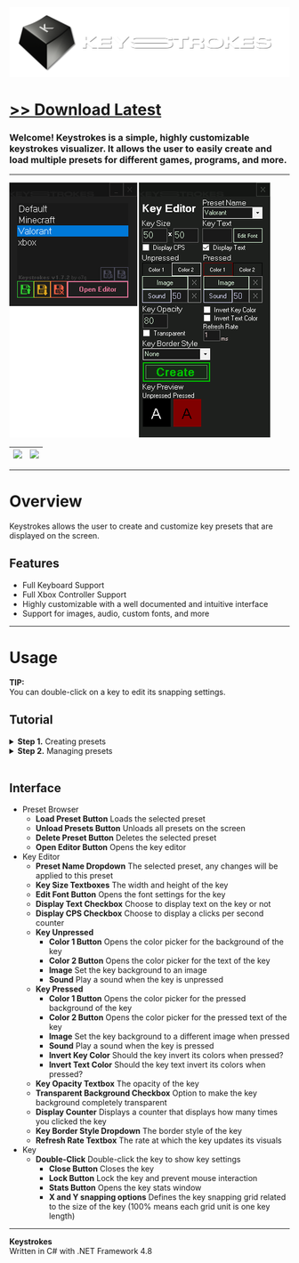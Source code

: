 <img src="assets/images/banner.png">

# [<b>>> Download Latest</b>](https://github.com/o7q/Keystrokes/releases/download/v1.7.3.0/Keystrokes.exe)
### Welcome! Keystrokes is a simple, highly customizable keystrokes visualizer. It allows the user to easily create and load multiple presets for different games, programs, and more.

---

<img src="assets/images/showcase/menu.png">

<img src="assets/images/showcase/keys.gif"> | <img src="assets/images/showcase/controller.gif">
|-|-|

---

# Overview
Keystrokes allows the user to create and customize key presets that are displayed on the screen.

## Features
* Full Keyboard Support
* Full Xbox Controller Support
* Highly customizable with a well documented and intuitive interface
* Support for images, audio, custom fonts, and more

---

# Usage
**TIP:** \
You can double-click on a key to edit its snapping settings.

## Tutorial

<details>
<summary><b>Step 1.</b> Creating presets</summary>

- **1.1** Click the **Open Editor Button** to open the key editor
- **1.2** Select or a create a new preset (create one by typing a new name inside the preset selector)
- **1.3** Press the **Create Button** and press a key to create

</details>

<details>
<summary><b>Step 2.</b> Managing presets</summary>

- **1.1** Select a preset in the preset selector
- **1.2** Click the first green button to load the selected preset
- **1.3** Click the second yellow button to unload all presets
- **1.4** Click the third red button to delete the selected preset

</details>

<br>

## Interface
- Preset Browser
    - **Load Preset Button** Loads the selected preset
    - **Unload Presets Button** Unloads all presets on the screen
    - **Delete Preset Button** Deletes the selected preset
    - **Open Editor Button** Opens the key editor
- Key Editor
    - **Preset Name Dropdown** The selected preset, any changes will be applied to this preset
    - **Key Size Textboxes** The width and height of the key
    - **Edit Font Button** Opens the font settings for the key
    - **Display Text Checkbox** Choose to display text on the key or not
    - **Display CPS Checkbox** Choose to display a clicks per second counter
    - **Key Unpressed**
        - **Color 1 Button** Opens the color picker for the background of the key
        - **Color 2 Button** Opens the color picker for the text of the key
        - **Image** Set the key background to an image
        - **Sound** Play a sound when the key is unpressed
    - **Key Pressed**
        - **Color 1 Button** Opens the color picker for the pressed background of the key
        - **Color 2 Button** Opens the color picker for the pressed text of the key
        - **Image** Set the key background to a different image when pressed
        - **Sound** Play a sound when the key is pressed
        - **Invert Key Color** Should the key invert its colors when pressed?
        - **Invert Text Color** Should the key text invert its colors when pressed?
    - **Key Opacity Textbox** The opacity of the key
     - **Transparent Background Checkbox** Option to make the key background completely transparent
    - **Display Counter** Displays a counter that displays how many times you clicked the key
    - **Key Border Style Dropdown** The border style of the key
    - **Refresh Rate Textbox** The rate at which the key updates its visuals
- Key
    - **Double-Click** Double-click the key to show key settings
        - **Close Button** Closes the key
        - **Lock Button** Lock the key and prevent mouse interaction
        - **Stats Button** Opens the key stats window
        - **X and Y snapping options** Defines the key snapping grid related to the size of the key (100% means each grid unit is one key length)

---

**Keystrokes** \
Written in C# with .NET Framework 4.8